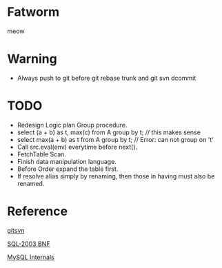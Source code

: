 Fatworm
=======================

meow

Warning
=====================
* Always push to git before git rebase trunk and git svn dcommit

TODO
====================
* Redesign Logic plan Group procedure.
* select (a + b) as t, max(c) from A group by t;  // this makes sense
* select max(a + b) as t from A group by t; // Error: can not group on 't'
* Call src.eval(env) everytime before next().
* FetchTable Scan.
* Finish data manipulation language.
* Before Order expand the table first.
* If resolve alias simply by renaming, then those in having must also be renamed.

Reference
====================

[gitsvn](http://stackoverflow.com/questions/661018/pushing-an-existing-git-repository-to-svn)

[SQL-2003 BNF](http://savage.net.au/SQL/sql-2003-2.bnf.html)

[MySQL Internals](https://dev.mysql.com/doc/internals/en/index.html)
